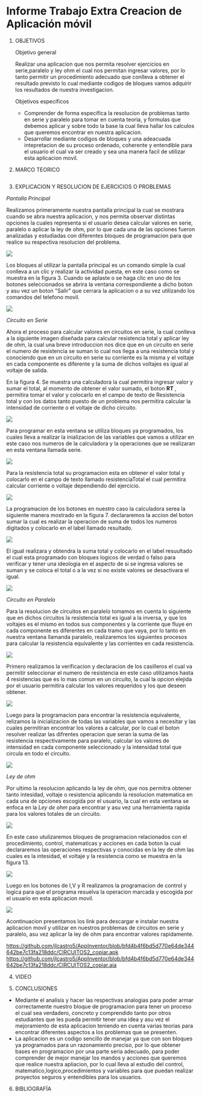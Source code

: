 # Informe Trabajo Extra Creacion de Aplicación móvil 

1. OBJETIVOS 

   Objetivo general

   Realizar una aplicacion que nos permita resolver ejercicios en serie,paralelo y ley ohm el cual nos permitan ingresar valores, por lo tanto permitir un procedimiento adecuado que conlleva a obtener el resultado previsto lo cual mediante codigos de bloques vamos adquirir los resultados de nuestra investigacion.


   Objetivos específicos
  
    * Comprender de forma especifica la resolucion de problemas tanto en serie y paralelo para tomar en cuenta teoria, y formulas que debemos aplicar y sobre todo la base la cual lleva hallar los calculos que queremos encontrar en nuestra aplicacion.
    * Desarrollar mediante codigos de bloques y una adeacuada intepretacion de su proceso ordenado, coherente y entendible para el usuario el cual va ser creado y sea una manera facil de utilizar esta aplicacion movil.
  
 
  
2. MARCO TEORICO

   ![]()

3. EXPLICACION Y RESOLUCION DE EJERCICIOS O PROBLEMAS

  *Pantalla Principal*

   Realizamos primeramente nuestra pantalla principal la cual se mostrara cuando se abra nuestra aplicacion, y nos permita observar distintas opciones la cuales representa si el usuario desea calcular valores en serie, paralelo o aplicar la ley de ohm, por lo que cada una de las opciones fueron analizadas y estudiadas con diferentes bloques de programacion para que realice su respectiva resolucion del problema.

   ![](https://github.com/jlcastro5/AppInventor/blob/bfd4b4f6bd5d770e64de344642be7c13fa218ddc/principal.PNG)
   
   Los bloques al utilizar la pantalla principal es un comando simple la cual conlleva a un clic y realizar la actividad puesta, en este caso como se muestra en la figura 3. Cuando se aplaste o se haga clic en uno de los botones seleccionados se abrira la ventana correspondiente a dicho boton y asu vez un boton "Salir" que cerrara la aplicacion o a su vez utilizando los comandos del telefono movil.
   
   ![](https://github.com/jlcastro5/AppInventor/blob/bfd4b4f6bd5d770e64de344642be7c13fa218ddc/intro.PNG)
   
   *Circuito en Serie*
   
   Ahora el proceso para calcular valores en circuitos en serie, la cual conlleva a la siguiente imagen diseñada para calcular resistencia total y aplicar ley de ohm, la cual una breve introduccion nos dice que en un circuito en serie el numero de resistencia se suman lo cual nos llega a una resistencia total y conociendo que en un circuito en serie su corriente es la misma y el voltaje en cada componente es diferente y la suma de dichos voltajes es igual al voltaje de salida.
   
  En la figura 4. Se muestra una calculadora la cual permitira ingresar valor y sumar el total, al momento de obtener el valor sumado, el boton **RT** , permitira tomar el valor y colocarlo en el campo de texto de Resistencia total y con los datos tanto puesto de un problema nos permitira calcular la intensidad de corriente o el voltaje de dicho circuito.
   
   ![](https://github.com/jlcastro5/AppInventor/blob/bfd4b4f6bd5d770e64de344642be7c13fa218ddc/serie.PNG)
   
   Para programar en esta ventana se utiliza bloques ya programados, los cuales lleva a realizar la inializacion de las variables que vamos a utilizar en este caso nos numeros de la calculadora y la operaciones que se realizaran en esta ventana llamada serie.
   
   ![](https://github.com/jlcastro5/AppInventor/blob/bfd4b4f6bd5d770e64de344642be7c13fa218ddc/Variables.PNG)
   
   Para la resistencia total su programacion esta en obtener el valor total y colocarlo en el campo de texto llamado resistenciaTotal el cual permitira calcular corriente o voltaje dependiendo del ejercicio.
  
   ![](https://github.com/jlcastro5/AppInventor/blob/bfd4b4f6bd5d770e64de344642be7c13fa218ddc/resistencia_total.PNG)
   
   La programacion de los botones en nuestro caso la calculadora serea la siguiente manera mostrado en la figura 7. declararemos la accion del boton sumar la cual es realizar la operacion de suma de todos los numeros digitados y colocarlo en el label llamado resultado.
   
   ![](https://github.com/jlcastro5/AppInventor/blob/bfd4b4f6bd5d770e64de344642be7c13fa218ddc/boton.PNG)
   
   El igual realizara y obtendra la suma total y colocarlo en el label resuultado el cual esta programado con bloques logicos de verdad o falso para verificar y tener una ideologia en el aspecto de si se ingresa valores se suman y se coloca el total o a la vez si no existe valores se desactivara el igual.
   
   ![](https://github.com/jlcastro5/AppInventor/blob/bfd4b4f6bd5d770e64de344642be7c13fa218ddc/igual.PNG)
   
   *Circuito en Paralelo*
   
   Para la resolucion de circuitos en paralelo tomamos en cuenta lo siguiente que en dichos circuitos la resistencia total es igual a la inversa, y que los voltajes es el mismo en todos sus componentes y la corriente que fluye en cada componente es diferentes en cada tramo que vaya, por lo tanto en nuestra ventana llamanda paralelo, realizaremos los siguientes procesos para calcular la resistencia equivalente  y las corrientes en cada resistencia.
   
   ![](https://github.com/jlcastro5/AppInventor/blob/bfd4b4f6bd5d770e64de344642be7c13fa218ddc/paralelo.PNG)
   
   Primero realizamos la verificacion y declaracion de los casilleros el cual va permitir seleccionar el numero de resistencia en este caso utilizamos hasta 4 resistencias que es lo mas comun en un circuito, la cual la opcion elejida por el usuario permitira calcular los valores requeridos y los que deseen obtener.
   
   ![](https://github.com/jlcastro5/AppInventor/blob/bfd4b4f6bd5d770e64de344642be7c13fa218ddc/casillaverificacion.PNG)
   
   Luego para la programacion para encontrar la resistencia equivalente, relizamos la inicializacion de todas las variables que vamos a necesitar y las cuales permitiran encontrar los valores a calcular, por lo cual el boton resolver realizar las difrentes operacion que seran la suma de las resistencia respectivamente para paralelo, calcular los valores de intensidad en cada componente seleccionado y la intensidad total que circula en todo el circuito.
   
   ![](https://github.com/jlcastro5/AppInventor/blob/bfd4b4f6bd5d770e64de344642be7c13fa218ddc/resistencia_equvalente.PNG)
   
   *Ley de ohm* 
   
   Por ultimo la resolucion aplicando la ley de ohm, que nos permitra obtener tanto intesidad, voltaje o resistencia aplicando la resolucion matematica en cada una de opciones escogida por el usuario, la cual en esta ventana se enfoca en la *Ley de ohm* para encontrar y asu vez una herramienta rapida para los valores totales de un circuito.
  
   ![](https://github.com/jlcastro5/AppInventor/blob/bfd4b4f6bd5d770e64de344642be7c13fa218ddc/omh.PNG)
  
   En este caso utulizaremos bloques de programacion relacionados con el procedimiento, control, matematicas y acciones en cada boton la cual declararemos las operaciones respectivas y conocidas en la ley de ohm las cuales es la intesidad, el voltaje y la resistencia como se muestra en la figura 13.
   
   ![](https://github.com/jlcastro5/AppInventor/blob/bfd4b4f6bd5d770e64de344642be7c13fa218ddc/leyohm.PNG)
   
   Luego en los botones de I,V y R realizamos la programacion de control y logica para que el programa resuelva la operacion marcada y escogida por el usuario en esta aplicacion movil.
   
   ![](https://github.com/jlcastro5/AppInventor/blob/bfd4b4f6bd5d770e64de344642be7c13fa218ddc/ley_OHM.PNG)
   
   Acontinuacion presentamos los link para descargar e instalar nuestra aplicacion movil y utilizar en nuestros problemas de circuitos en serie y paralelo, asu vez aplicar la ley de ohm para encontrar valores rapidamente.
 
   https://github.com/jlcastro5/AppInventor/blob/bfd4b4f6bd5d770e64de344642be7c13fa218ddc/CIRCUITOS2_copiar.apk
   https://github.com/jlcastro5/AppInventor/blob/bfd4b4f6bd5d770e64de344642be7c13fa218ddc/CIRCUITOS2_copiar.aia
 
4. VIDEO



5. CONCLUSIONES

* Mediante el analisis y hacer las respectivas analogias para poder armar correctamente nuestro bloque de programacion para tener un proceso el cual sea verdadero, concreto y comprendido tanto por otros estudiantes que les pueda permitir tener una idea y asu vez el mejoramiento de esta aplicacion teniendo en cuenta varias teorias para encontrar diferentes aspectos a los problemas que se presenten.
* La aplicacion es un codigo sencillo de manejar ya que con son bloques ya programados para un razonamiento preciso, por lo que obtener bases en programacion por una parte seria adecuado, para poder comprender de mejor manejar los mandos y acciones que queremos que realice nuestra apliacion, por lo cual lleva al estudio del control, matematico,logico,procedimientos y variables para que puedan realizar proyectos seguros y entendibles para los usuarios. 

6. BIBLIOGRAFÍA 
